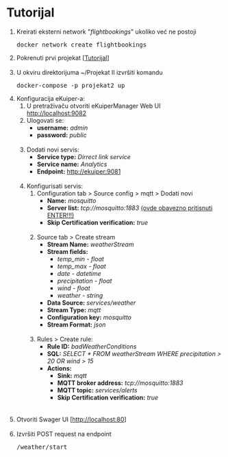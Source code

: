 <body>
    <h1>Tutorijal</h1>
    <ol>
        <li>
            Kreirati eksterni network "<em>flightbookings</em>" ukoliko već ne postoji
            <pre>docker network create flightbookings</pre>
        </li>
        <li>
            Pokrenuti prvi projekat  [<a href="https://github.com/sssteeefaaan/SOA-Projekat/edit/main/Projekat%20I">Tutorijal</a>]
        </li><br/>
        <li>
            U okviru direktorijuma ~/Projekat II izvršiti komandu
            <pre>docker-compose -p projekat2 up</pre>
        </li>
        <li>
            Konfiguracija eKuiper-a:
            <ol>
                <li>
                    U pretraživaču otvoriti eKuiperManager Web UI<br/>
                    <a href="http://localhost:9082">http://localhost:9082</a>
                </li>
                <li>
                    Ulogovati se:
                    <ul>
                        <li><b>username:</b> <em>admin</em></li>
                        <li><b>password:</b> <em>public</em></li>
                    </ul>
                </li><br/>
                <li>
                    Dodati novi servis:
                    <ul>
                        <li><b>Service type:</b> <em>Dirrect link service</em></li>
                        <li><b>Service name:</b> <em>Analytics</em></li>
                        <li><b>Endpoint:</b> <a href="http://ekuiper:9081">http://ekuiper:9081</a></li>
                    </ul>
                </li><br/>
                <li>
                    Konfigurisati servis:
                    <ol>
                        <li>
                            Configuration tab > Source config > mqtt > Dodati novi
                            <ul>
                                <li><b>Name:</b> <em>mosquitto</em></li>
                                <li><b>Server list:</b> <em>tcp://mosquitto:1883</em> <u>(ovde obavezno pritisnuti ENTER!!!)</u></li>
                                <li><b>Skip Certification verification:</b> <em>true</em></li>
                            </ul>
                        </li><br/>
                        <li>
                            Source tab > Create stream
                            <ul>
                                <li><b>Stream Name:</b> <em>weatherStream</em></li>
                                <li>
                                    <b>Stream fields:</b>
                                    <ul>
                                        <li><em>temp_min - float</em></li>
                                        <li><em>temp_max - float</em></li>
                                        <li><em>date - datetime</em></li>
                                        <li><em>precipitation - float</em></li>
                                        <li><em>wind - float</em></li>
                                        <li><em>weather - string</em></li>
                                    </ul>
                                </li>
                                <li><b>Data Source:</b> <em>services/weather</em></li>
                                <li><b>Stream Type:</b> <em>mqtt</em></li>
                                <li><b>Configuration key:</b> <em>mosquitto</em></li>
                                <li><b>Stream Format:</b> <em>json</em></li>
                            </ul>
                        </li><br/>
                        <li>
                            Rules > Create rule:
                            <ul>
                                <li><b>Rule ID:</b> <em>badWeatherConditions</em></li>
                                <li><b>SQL:</b> <em>SELECT * FROM weatherStream WHERE precipitation > 20 OR wind > 15</em></li>
                                <li>
                                    <b>Actions:</b>
                                    <ul>
                                        <li><b>Sink:</b> <em>mqtt</em></li>
                                        <li><b>MQTT broker address:</b> <em>tcp://mosquitto:1883</em></li>
                                        <li><b>MQTT topic:</b> <em>services/alerts</em></li>
                                        <li><b>Skip Certification verification:</b> <em>true</em></li>
                                    </ul>
                                </li>
                            </ul>
                        </li><br/>
                    </ol>
                </li>
            </ol>
        </li><br/>
        <li>
            Otvoriti Swager UI  [<a href="http://localhost:80">http://localhost:80</a>]
        </li><br/>
        <li>
            Izvršiti POST request na endpoint
            <pre>/weather/start</pre>
        </li>
    </ol>
</body>
